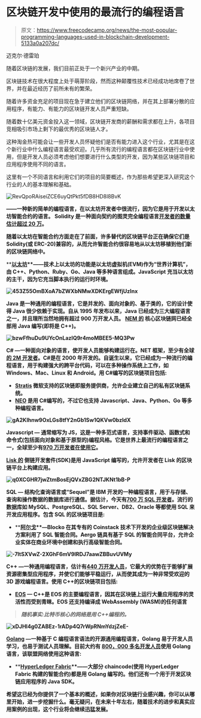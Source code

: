 # 区块链开发中使用的最流行的编程语言

> 原文：<https://www.freecodecamp.org/news/the-most-popular-programming-languages-used-in-blockchain-development-5133a0a207dc/>

迈克尔·德雷珀

随着区块链的发展，我们目前正处于一个新兴产业的中期。

区块链技术在很大程度上处于萌芽阶段，然而这种颠覆性技术已经成功地席卷了世界，并在最近经历了前所未有的繁荣。

随着许多资金充足的项目现在急于建立他们的区块链网络，并在其上部署分散的应用程序，有能力、有能力的区块链开发人员严重短缺。

随着数十亿美元资金投入这一领域，区块链开发商的薪酬和需求都在上升，各项目竞相吸引市场上剩下的最优秀的区块链人才。

这种淘金热可能会让一些开发人员怀疑他们是否有能力进入这个行业，尤其是在这个新行业中什么编程语言最受欢迎。几乎所有流行的编程语言都在区块链行业中使用，但是开发人员必须考虑他们想要进行什么类型的开发，因为某些区块链项目和应用程序使用不同的语言。

这里有一个不同语言和利用它们的项目的简要概述，作为那些希望更深入研究这个行业的人的基本理解和基础。

![RevQpoRAiseiZCE6uyQtPkt5fDB8HD8l8BvK](img/08f2caaef6bd2d605bb9678bcd19d4f1.png)

[](https://solidity.readthedocs.io/en/v0.5.1/)****——一种新的简单的编程语言，在以太坊开发者中很流行，因为它是用于开发以太坊智能合约的语言。 **Solidity** 是一种面向契约的图灵完全编程语言[开发者的数量估计超过 20 万](https://www.trustnodes.com/2018/07/22/ethereums-ecosystem-estimated-200000-developers-truffle-seeing-80000-downloads-month)。****

****随着以太坊在智能合约方面走在了前面，许多替代的区块链平台正在确保它们是 Solidity(或 ERC-20)兼容的，从而允许智能合约很容易地从以太坊移植到他们新的区块链网络中。****

****[**以太坊**](https://www.ethereum.org/)**——**技术上以太坊的功能是以太坊虚拟机(EVM)作为“世界计算机”，由 C++、Python、Ruby、Go、Java 等多种语言组成。JavaScript 充当以太坊的主干，因为它充当脚本执行的运行时环境。****

****![453Z55OmBXoA7bZWXbNMwXDKErgEWfjUzInx](img/176ffa7a75d9f1fe8e7d6136d00fef1e.png)****

****Java 是一种通用的编程语言，它是并发的、面向对象的、基于类的，它的设计使得 Java 很少依赖于实现。自从 1995 年发布以来，Java 已经成为三大编程语言之一，并且理所当然地拥有超过 900 万开发人员。 [**NEM 的**](https://nem.io/) 核心区块链网已经全部用 Java 编写(即将是 C++)。****

****![bzwFfhuDu9UYcOnLazlQ9r4moMBEE5-MQ3Pw](img/0fbdfb4657f9ba6080bf455f8da56bbe.png)****

******C#** —一种面向对象的语言，使开发人员能够构建运行在。NET 框架，至少有全球[的 2M 开发者](https://blogs.msdn.microsoft.com/zxue/2016/10/24/how-many-developers-use-c-vs-c-vs-other-programming-languages/)。C#是在 2000 年开发的。自诞生以来，它已经成为一种流行的编程语言，用于构建强大的跨平台代码，可以在多种操作系统上工作，如 Windows、Mac、Linux 和 Android。用 C#编写的区块链项目包括:****

*   ****[**Stratis**](https://stratisplatform.com/) 微软支持的区块链即服务提供商，允许企业建立自己的私有区块链系统。****
*   ****[**NEO**](https://neo.org/) 是用 C#编写的，不过它也支持 Javascript、Java、Python、Go 等多种编程语言。****

****![gA2Klhnw9OxLGs8tfY2nGb1Sw1QKVw0bzIdX](img/69d026134231f38538157a76ce49a9af.png)****

******Javascript —** 通常缩写为 JS，这是一种多范式语言，支持事件驱动、函数式和命令式(包括面向对象和基于原型的)编程风格。它是世界上最流行的编程语言之一，全球至少有[970 万开发者在使用它](https://appdevelopermagazine.com/9.7m-developers-use-javascript/)。****

****[**Lisk 的**](https://lisk.io/) 侧链开发套件(SDK)是用 JavaScript 编写的，允许开发者在 Lisk 的区块链平台上构建应用。****

****![q0XCGHR7jwZtmBosEjQVxZBG2NTJKNt1bB-P](img/9e659027487b7659ef65d3771888dc19.png)****

******SQL —** 结构化查询语言或“Sequel”是 IBM 开发的一种编程语言，用于与存储、查询和操作数据的数据库进行通信。据估计，今天有[700 万 SQL 开发者](https://blog.jetbrains.com/datagrip/2015/12/23/how-many-sql-developers-is-out-there-a-jetbrains-report/)。流行的数据库如 MySQL、PostgreSQL、SQL Server、DB2、Oracle 等都使用 SQL 来开发应用程序。包含 SQL 的区块链项目是:****

*   ****[**阿尔戈**](https://www.aergo.io/)**—**Blocko 在其专有的 Coinstack 技术下开发的企业级区块链解决方案利用了 SQL 智能合同。Aergo 链具有基于 SQL 的智能合同平台，允许企业实体在商业环境中创建和执行高级智能合同。****

****![-7ltSXVwZ-2XGhF6mV9lRDJ7aawZBBuvUVMy](img/52dac9ce135ee9f504d52b856250159f.png)****

****C++ —一种通用编程语言，估计有[440 万开发人员](https://blog.jetbrains.com/clion/2015/07/infographics-cpp-facts-before-clion/)，它最大的优势在于能够扩展资源密集型应用程序，并使它们能够平稳运行，从而使其成为一种非常受欢迎的 3D 游戏编程语言。使用 C++的区块链项目包括:****

*   ****[**EOS**](https://eos.io/) — C++是 EOS 的主要编程语言，因其在区块链上运行大量应用程序的灵活性而受到青睐。EOS 还支持编译成 WebAssembly (WASM)的任何语言****

> *****随机事实:比特币核心的网络是用 C++编程的。*****

****![xDJHI4g0ZABEz-1rADp4Q7rWpRNmYdzjZeE-](img/8f57d730c04b2db7dd694ede14dc992c.png)****

****[**Golang**](https://golang.org/) —一种基于 C 编程语言语法的开源通用编程语言，Golang 易于开发人员学习，也易于测试人员理解。目前大约有 [800，000 多名开发人员](https://research.swtch.com/gophercount)使用 Golang 语言，该联盟网络使用这种语言:****

*   ****[**HyperLedger Fabric**](https://hyperledger-fabric.readthedocs.io/en/release-1.3/)**——**大部分 chaincode(使用 HyperLedger Fabric 构建的智能合约)都是用 Golang 编写的。他们还有一个用于开发区块链应用程序的 Java SDK。****

****希望这已经为你提供了一个基本的概述，如果你对区块链行业感兴趣，你可以从哪里开始，进一步挖掘什么。毫无疑问，在未来十年左右，随着技术的进步和真实应用案例的出现，这个行业将会继续迅猛发展。****